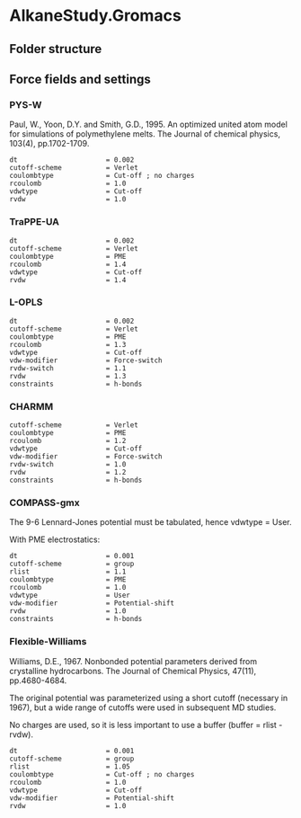 # AlkaneStudy.Gromacs

## Folder structure


## Force fields and settings

### PYS-W
Paul, W., Yoon, D.Y. and Smith, G.D., 1995. An optimized united atom model for simulations of polymethylene melts. The Journal of chemical physics, 103(4), pp.1702-1709.

```
dt                      = 0.002
cutoff-scheme           = Verlet
coulombtype             = Cut-off ; no charges
rcoulomb                = 1.0
vdwtype                 = Cut-off
rvdw                    = 1.0
```

### TraPPE-UA
```
dt                      = 0.002
cutoff-scheme           = Verlet
coulombtype             = PME
rcoulomb                = 1.4
vdwtype                 = Cut-off
rvdw                    = 1.4
```
### L-OPLS
```
dt                      = 0.002
cutoff-scheme           = Verlet
coulombtype             = PME
rcoulomb                = 1.3
vdwtype                 = Cut-off
vdw-modifier            = Force-switch
rvdw-switch             = 1.1
rvdw                    = 1.3
constraints             = h-bonds
```
### CHARMM
```
cutoff-scheme           = Verlet
coulombtype             = PME
rcoulomb                = 1.2
vdwtype                 = Cut-off
vdw-modifier            = Force-switch
rvdw-switch             = 1.0
rvdw                    = 1.2
constraints             = h-bonds
```

### COMPASS-gmx
The 9-6 Lennard-Jones potential must be tabulated, hence vdwtype = User.

With PME electrostatics:

```
dt                      = 0.001
cutoff-scheme           = group
rlist                   = 1.1
coulombtype             = PME
rcoulomb                = 1.0
vdwtype                 = User
vdw-modifier            = Potential-shift
rvdw                    = 1.0
constraints             = h-bonds
```

### Flexible-Williams

Williams, D.E., 1967. Nonbonded potential parameters derived from crystalline hydrocarbons. The Journal of Chemical Physics, 47(11), pp.4680-4684.

The original potential was parameterized using a short cutoff (necessary in 1967), but a wide range of cutoffs were used in subsequent MD studies.

No charges are used, so it is less important to use a buffer (buffer = rlist - rvdw).

```
dt                      = 0.001
cutoff-scheme           = group
rlist                   = 1.05
coulombtype             = Cut-off ; no charges
rcoulomb                = 1.0
vdwtype                 = Cut-off
vdw-modifier            = Potential-shift
rvdw                    = 1.0
```
